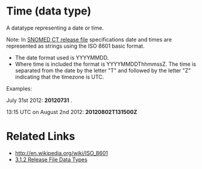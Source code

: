 # Time (data type)

A datatype representing a date or time.

Note: In [SNOMED CT release file](https://confluence.ihtsdotools.org/display/DOCGLOSS/SNOMED+CT+release+file "Glossary link: SNOMED CT release file") specifications date and times are represented as strings using the ISO 8601 basic format. 

  * The date format used is YYYYMMDD.
  * Where time is included the format is YYYYMMDDThhmmssZ. The time is separated from the date by the letter "T" and followed by the letter "Z" indicating that the timezone is UTC. 

Examples: 

July 31st 2012: **20120731** . 

13:15 UTC on August 2nd 2012: **20120802T131500Z**

# Related Links

  * <http://en.wikipedia.org/wiki/ISO_8601>
  * [3.1.2 Release File Data Types](3.1.2-Release-File-Data-Types_28739352.html)

